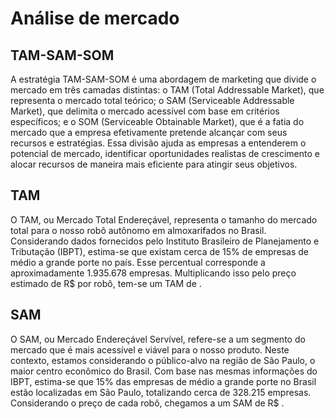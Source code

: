 # Análise de mercado

## TAM-SAM-SOM

A estratégia TAM-SAM-SOM é uma abordagem de marketing que divide o mercado em três camadas distintas: o TAM (Total Addressable Market), que representa o mercado total teórico; o SAM (Serviceable Addressable Market), que delimita o mercado acessível com base em critérios específicos; e o SOM (Serviceable Obtainable Market), que é a fatia do mercado que a empresa efetivamente pretende alcançar com seus recursos e estratégias. Essa divisão ajuda as empresas a entenderem o potencial de mercado, identificar oportunidades realistas de crescimento e alocar recursos de maneira mais eficiente para atingir seus objetivos.

## TAM

O TAM, ou Mercado Total Endereçável, representa o tamanho do mercado total para o nosso robô autônomo em almoxarifados no Brasil. Considerando dados fornecidos pelo Instituto Brasileiro de Planejamento e Tributação (IBPT), estima-se que existam cerca de 15% de empresas de médio a grande porte no país. Esse percentual corresponde a aproximadamente 1.935.678 empresas. Multiplicando isso pelo preço estimado de R$ por robô, tem-se um TAM de .

## SAM

O SAM, ou Mercado Endereçável Servível, refere-se a um segmento do mercado que é mais acessível e viável para o nosso produto. Neste contexto, estamos considerando o público-alvo na região de São Paulo, o maior centro econômico do Brasil. Com base nas mesmas informações do IBPT, estima-se que 15% das empresas de médio a grande porte no Brasil estão localizadas em São Paulo, totalizando cerca de 328.215 empresas. Considerando o preço de cada robô, chegamos a um SAM de R$ .